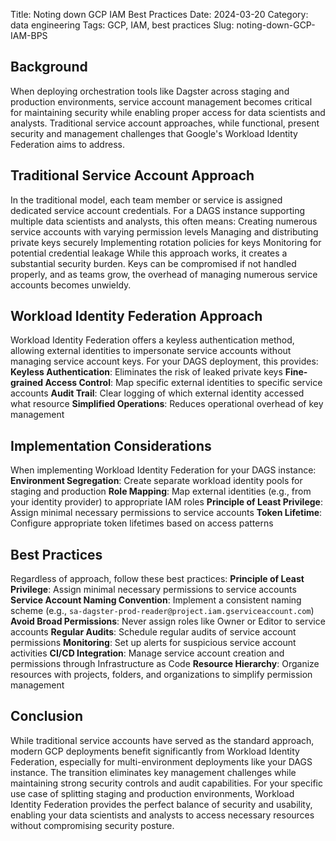 Title: Noting down GCP IAM Best Practices
Date: 2024-03-20
Category: data engineering
Tags: GCP, IAM, best practices
Slug: noting-down-GCP-IAM-BPS

## Background
When deploying orchestration tools like Dagster across staging and production environments, service account management becomes critical for maintaining security while enabling proper access for data scientists and analysts. Traditional service account approaches, while functional, present security and management challenges that Google's Workload Identity Federation aims to address.

## Traditional Service Account Approach
In the traditional model, each team member or service is assigned dedicated service account credentials. For a DAGS instance supporting multiple data scientists and analysts, this often means:
Creating numerous service accounts with varying permission levels
Managing and distributing private keys securely
Implementing rotation policies for keys
Monitoring for potential credential leakage
While this approach works, it creates a substantial security burden. Keys can be compromised if not handled properly, and as teams grow, the overhead of managing numerous service accounts becomes unwieldy.

## Workload Identity Federation Approach
Workload Identity Federation offers a keyless authentication method, allowing external identities to impersonate service accounts without managing service account keys. For your DAGS deployment, this provides:
**Keyless Authentication**: Eliminates the risk of leaked private keys
**Fine-grained Access Control**: Map specific external identities to specific service accounts
**Audit Trail**: Clear logging of which external identity accessed what resource
**Simplified Operations**: Reduces operational overhead of key management

## Implementation Considerations
When implementing Workload Identity Federation for your DAGS instance:
**Environment Segregation**: Create separate workload identity pools for staging and production
**Role Mapping**: Map external identities (e.g., from your identity provider) to appropriate IAM roles
**Principle of Least Privilege**: Assign minimal necessary permissions to service accounts
**Token Lifetime**: Configure appropriate token lifetimes based on access patterns

## Best Practices
Regardless of approach, follow these best practices:
**Principle of Least Privilege**: Assign minimal necessary permissions to service accounts
**Service Account Naming Convention**: Implement a consistent naming scheme (e.g., `sa-dagster-prod-reader@project.iam.gserviceaccount.com`)
**Avoid Broad Permissions**: Never assign roles like Owner or Editor to service accounts
**Regular Audits**: Schedule regular audits of service account permissions
**Monitoring**: Set up alerts for suspicious service account activities
**CI/CD Integration**: Manage service account creation and permissions through Infrastructure as Code
**Resource Hierarchy**: Organize resources with projects, folders, and organizations to simplify permission management

## Conclusion
While traditional service accounts have served as the standard approach, modern GCP deployments benefit significantly from Workload Identity Federation, especially for multi-environment deployments like your DAGS instance. The transition eliminates key management challenges while maintaining strong security controls and audit capabilities.
For your specific use case of splitting staging and production environments, Workload Identity Federation provides the perfect balance of security and usability, enabling your data scientists and analysts to access necessary resources without compromising security posture.​​​​​​​​​​​​​​​​
